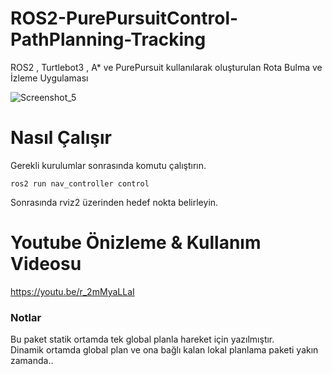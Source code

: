 # ROS2-PurePursuitControl-PathPlanning-Tracking
ROS2 , Turtlebot3 , A* ve PurePursuit kullanılarak oluşturulan Rota Bulma ve İzleme Uygulaması


![Screenshot_5](https://user-images.githubusercontent.com/87595266/205762696-91c48af3-617d-4784-a1d9-ebe66400df4c.png)


# Nasıl Çalışır
Gerekli kurulumlar sonrasında komutu çalıştırın.  
  
`ros2 run nav_controller control`

Sonrasında rviz2 üzerinden hedef nokta belirleyin.  

# Youtube Önizleme & Kullanım Videosu  
https://youtu.be/r_2mMyaLLaI

### Notlar  
Bu paket statik ortamda tek global planla hareket için yazılmıştır.  
Dinamik ortamda global plan ve ona bağlı kalan lokal planlama paketi yakın zamanda..

